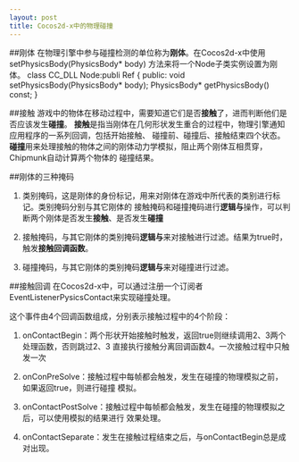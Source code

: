 ```yaml
---
layout: post
title: Cocos2d-x中的物理碰撞
---
```


##刚体
在物理引擎中参与碰撞检测的单位称为**刚体**。在Cocos2d-x中使用setPhysicsBody(PhysicsBody* body)
方法来将一个Node子类实例设置为刚体。
    class CC_DLL Node:publi Ref
    {
    public:
        void setPhysicsBody(PhysicsBody* body);
        PhysicsBody* getPhysicsBody() const;
    }
    
##接触
游戏中的物体在移动过程中，需要知道它们是否**接触**了，进而判断他们是否应该发生**碰撞**。
**接触**是指当刚体在几何形状发生重合的过程中，物理引擎通知应用程序的一系列回调，包括开始接触、
碰撞前、碰撞后、接触结束四个状态。
**碰撞**用来处理接触的物体之间的刚体动力学模拟，阻止两个刚体互相贯穿，Chipmunk自动计算两个物体的
碰撞结果。

##刚体的三种掩码
1. 类别掩码，这是刚体的身份标记，用来对刚体在游戏中所代表的类别进行标记。类别掩码分别与其它刚体的
接触掩码和碰撞掩码进行**逻辑与**操作，可以判断两个刚体是否发生**接触**、是否发生**碰撞**

2. 接触掩码，与其它刚体的类别掩码**逻辑与**来对接触进行过滤。结果为true时，触发**接触回调函数**。

3. 碰撞掩码，与其它刚体的类别掩码**逻辑与**来对碰撞进行过滤。

##接触回调
在Cocos2d-x中，可以通过注册一个订阅者EventListenerPysicsContact来实现碰撞处理。

这个事件由4个回调函数组成，分别表示接触过程中的4个阶段：

1. onContactBegin：两个形状开始接触时触发，返回true则继续调用2、3两个处理函数，否则跳过2、3
直接执行接触分离回调函数4。一次接触过程中只触发一次

2. onConPreSolve：接触过程中每帧都会触发，发生在碰撞的物理模拟之前，如果返回true，则进行碰撞
模拟。

3. onContactPostSolve：接触过程中每帧都会触发，发生在碰撞的物理模拟之后，可以使用模拟的结果进行
效果处理。

4. onContactSeparate：发生在接触过程结束之后，与onContactBegin总是成对出现。
